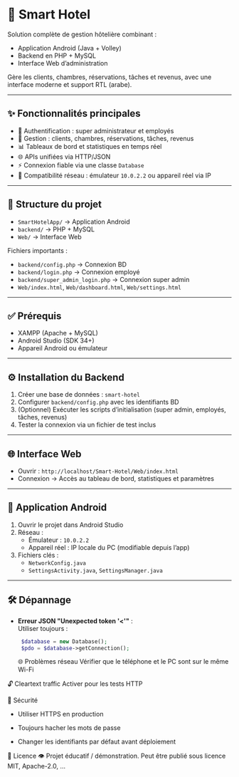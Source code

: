 # 🏨 Smart Hotel

Solution complète de gestion hôtelière combinant :  
- Application Android (Java + Volley)  
- Backend en PHP + MySQL  
- Interface Web d’administration  

Gère les clients, chambres, réservations, tâches et revenus, avec une interface moderne et support RTL (arabe).  

---

## ✨ Fonctionnalités principales
- 🔐 Authentification : super administrateur et employés  
- 👥 Gestion : clients, chambres, réservations, tâches, revenus  
- 📊 Tableaux de bord et statistiques en temps réel  
- 🌐 APIs unifiées via HTTP/JSON  
- ⚡ Connexion fiable via une classe `Database`  
- 📱 Compatibilité réseau : émulateur `10.0.2.2` ou appareil réel via IP  

---

## 📂 Structure du projet
- `SmartHotelApp/` → Application Android  
- `backend/` → PHP + MySQL  
- `Web/` → Interface Web  

Fichiers importants :  
- `backend/config.php` → Connexion BD  
- `backend/login.php` → Connexion employé  
- `backend/super_admin_login.php` → Connexion super admin  
- `Web/index.html`, `Web/dashboard.html`, `Web/settings.html`  

---

## ✅ Prérequis
- XAMPP (Apache + MySQL)  
- Android Studio (SDK 34+)  
- Appareil Android ou émulateur  

---

## ⚙️ Installation du Backend
1. Créer une base de données : `smart-hotel`  
2. Configurer `backend/config.php` avec les identifiants BD  
3. (Optionnel) Exécuter les scripts d’initialisation (super admin, employés, tâches, revenus)  
4. Tester la connexion via un fichier de test inclus  

---

## 🌐 Interface Web
- Ouvrir : `http://localhost/Smart-Hotel/Web/index.html`  
- Connexion → Accès au tableau de bord, statistiques et paramètres  

---

## 📱 Application Android
1. Ouvrir le projet dans Android Studio  
2. Réseau :  
   - Émulateur : `10.0.2.2`  
   - Appareil réel : IP locale du PC (modifiable depuis l’app)  
3. Fichiers clés :  
   - `NetworkConfig.java`  
   - `SettingsActivity.java`, `SettingsManager.java`  

---

## 🛠️ Dépannage
- **Erreur JSON "Unexpected token '<'"** :  
  Utiliser toujours :
   ```php
    $database = new Database();
    $pdo = $database->getConnection();
    ```
   
  🌐 Problèmes réseau 
     Vérifier que le téléphone et le PC sont sur le même Wi-Fi

🔓 Cleartext traffic 
     Activer pour les tests HTTP

🔐 Sécurité
- Utiliser HTTPS en production

- Toujours hacher les mots de passe

- Changer les identifiants par défaut avant déploiement

📜 Licence
👁️ Projet éducatif / démonstration. Peut être publié sous licence MIT, Apache-2.0, …
